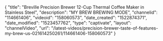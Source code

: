 {
    "title": "Breville Precision Brewer 12-Cup Thermal Coffee Maker in Stainless Steel",
    "description": "MY BREW BREWING MODE",
    "channelid": "114661406",
    "videoid": "158060573",
    "date_created": "1522874371",
    "date_modified": "1523457762",
    "type": "captivate",
    "layout": "channelVideo",
    "url": "\/latest-videos\/precision-brewer-taste-of-features-my-brew-us-021614250261\/114661406-158060573"
}